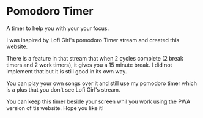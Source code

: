 # Pomodoro Timer

A timer to help you with your your focus.

I was inspired by Lofi Girl's pomodoro Timer stream and created this website.

There is a feature in that stream that when 2 cycles complete (2 break timers and 2 work timers), it gives you a 15 minute break. I did not implement that but it is still good in its own way.

You can play your own songs over it and still use my pomodoro timer which is a plus that you don't see Lofi Girl's stream.

You can keep this timer beside your screen whil you work using the PWA version of tis website. Hope you like it!
